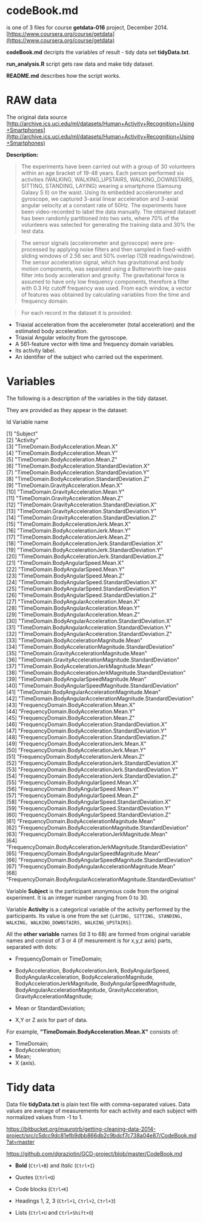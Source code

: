 # codeBook.md #
is one of 3 files for course **getdata-016** project, December 2014.
[https://www.coursera.org/course/getdata](https://www.coursera.org/course/getdata)

**codeBook.md** decripts the variables of result - tidy data set **tidyData.txt**.

**run_analysis.R** script gets raw data and make tidy dataset.

**README.md** describes how the script works.

# RAW data #
The original data source
[http://archive.ics.uci.edu/ml/datasets/Human+Activity+Recognition+Using+Smartphones](http://archive.ics.uci.edu/ml/datasets/Human+Activity+Recognition+Using+Smartphones)

**Description:**

> The experiments have been carried out with a group of 30 volunteers within an age bracket of 19-48 years. Each person performed six activities (WALKING, WALKING_UPSTAIRS, WALKING_DOWNSTAIRS, SITTING, STANDING, LAYING) wearing a smartphone (Samsung Galaxy S II) on the waist. Using its embedded accelerometer and gyroscope, we captured 3-axial linear acceleration and 3-axial angular velocity at a constant rate of 50Hz. The experiments have been video-recorded to label the data manually. The obtained dataset has been randomly partitioned into two sets, where 70% of the volunteers was selected for generating the training data and 30% the test data. 


> The sensor signals (accelerometer and gyroscope) were pre-processed by applying noise filters and then sampled in fixed-width sliding windows of 2.56 sec and 50% overlap (128 readings/window). The sensor acceleration signal, which has gravitational and body motion components, was separated using a Butterworth low-pass filter into body acceleration and gravity. The gravitational force is assumed to have only low frequency components, therefore a filter with 0.3 Hz cutoff frequency was used. From each window, a vector of features was obtained by calculating variables from the time and frequency domain. 


> For each record in the dataset it is provided: 
- Triaxial acceleration from the accelerometer (total acceleration) and the estimated body acceleration. 
- Triaxial Angular velocity from the gyroscope. 
- A 561-feature vector with time and frequency domain variables. 
- Its activity label. 
- An identifier of the subject who carried out the experiment.

# Variables #

The following is a description of the variables in the tidy dataset. 

They are provided as they appear in the dataset:

 Id  Variable name 

 [1] "Subject"                                                           
 [2] "Activity"                                                          
 [3] "TimeDomain.BodyAcceleration.Mean.X"                                
 [4] "TimeDomain.BodyAcceleration.Mean.Y"                                
 [5] "TimeDomain.BodyAcceleration.Mean.Z"                                
 [6] "TimeDomain.BodyAcceleration.StandardDeviation.X"                   
 [7] "TimeDomain.BodyAcceleration.StandardDeviation.Y"                   
 [8] "TimeDomain.BodyAcceleration.StandardDeviation.Z"                   
 [9] "TimeDomain.GravityAcceleration.Mean.X"                             
[10] "TimeDomain.GravityAcceleration.Mean.Y"                             
[11] "TimeDomain.GravityAcceleration.Mean.Z"                             
[12] "TimeDomain.GravityAcceleration.StandardDeviation.X"                
[13] "TimeDomain.GravityAcceleration.StandardDeviation.Y"                
[14] "TimeDomain.GravityAcceleration.StandardDeviation.Z"                
[15] "TimeDomain.BodyAccelerationJerk.Mean.X"                            
[16] "TimeDomain.BodyAccelerationJerk.Mean.Y"                            
[17] "TimeDomain.BodyAccelerationJerk.Mean.Z"                            
[18] "TimeDomain.BodyAccelerationJerk.StandardDeviation.X"               
[19] "TimeDomain.BodyAccelerationJerk.StandardDeviation.Y"               
[20] "TimeDomain.BodyAccelerationJerk.StandardDeviation.Z"               
[21] "TimeDomain.BodyAngularSpeed.Mean.X"                                
[22] "TimeDomain.BodyAngularSpeed.Mean.Y"                                
[23] "TimeDomain.BodyAngularSpeed.Mean.Z"                                
[24] "TimeDomain.BodyAngularSpeed.StandardDeviation.X"                   
[25] "TimeDomain.BodyAngularSpeed.StandardDeviation.Y"                   
[26] "TimeDomain.BodyAngularSpeed.StandardDeviation.Z"                   
[27] "TimeDomain.BodyAngularAcceleration.Mean.X"                         
[28] "TimeDomain.BodyAngularAcceleration.Mean.Y"                         
[29] "TimeDomain.BodyAngularAcceleration.Mean.Z"                         
[30] "TimeDomain.BodyAngularAcceleration.StandardDeviation.X"            
[31] "TimeDomain.BodyAngularAcceleration.StandardDeviation.Y"            
[32] "TimeDomain.BodyAngularAcceleration.StandardDeviation.Z"            
[33] "TimeDomain.BodyAccelerationMagnitude.Mean"                         
[34] "TimeDomain.BodyAccelerationMagnitude.StandardDeviation"            
[35] "TimeDomain.GravityAccelerationMagnitude.Mean"                      
[36] "TimeDomain.GravityAccelerationMagnitude.StandardDeviation"         
[37] "TimeDomain.BodyAccelerationJerkMagnitude.Mean"                     
[38] "TimeDomain.BodyAccelerationJerkMagnitude.StandardDeviation"        
[39] "TimeDomain.BodyAngularSpeedMagnitude.Mean"                         
[40] "TimeDomain.BodyAngularSpeedMagnitude.StandardDeviation"            
[41] "TimeDomain.BodyAngularAccelerationMagnitude.Mean"                  
[42] "TimeDomain.BodyAngularAccelerationMagnitude.StandardDeviation"     
[43] "FrequencyDomain.BodyAcceleration.Mean.X"                           
[44] "FrequencyDomain.BodyAcceleration.Mean.Y"                           
[45] "FrequencyDomain.BodyAcceleration.Mean.Z"                           
[46] "FrequencyDomain.BodyAcceleration.StandardDeviation.X"              
[47] "FrequencyDomain.BodyAcceleration.StandardDeviation.Y"              
[48] "FrequencyDomain.BodyAcceleration.StandardDeviation.Z"              
[49] "FrequencyDomain.BodyAccelerationJerk.Mean.X"                       
[50] "FrequencyDomain.BodyAccelerationJerk.Mean.Y"                       
[51] "FrequencyDomain.BodyAccelerationJerk.Mean.Z"                       
[52] "FrequencyDomain.BodyAccelerationJerk.StandardDeviation.X"          
[53] "FrequencyDomain.BodyAccelerationJerk.StandardDeviation.Y"          
[54] "FrequencyDomain.BodyAccelerationJerk.StandardDeviation.Z"          
[55] "FrequencyDomain.BodyAngularSpeed.Mean.X"                           
[56] "FrequencyDomain.BodyAngularSpeed.Mean.Y"                           
[57] "FrequencyDomain.BodyAngularSpeed.Mean.Z"                           
[58] "FrequencyDomain.BodyAngularSpeed.StandardDeviation.X"              
[59] "FrequencyDomain.BodyAngularSpeed.StandardDeviation.Y"              
[60] "FrequencyDomain.BodyAngularSpeed.StandardDeviation.Z"              
[61] "FrequencyDomain.BodyAccelerationMagnitude.Mean"                    
[62] "FrequencyDomain.BodyAccelerationMagnitude.StandardDeviation"       
[63] "FrequencyDomain.BodyAccelerationJerkMagnitude.Mean"                
[64] "FrequencyDomain.BodyAccelerationJerkMagnitude.StandardDeviation"   
[65] "FrequencyDomain.BodyAngularSpeedMagnitude.Mean"                    
[66] "FrequencyDomain.BodyAngularSpeedMagnitude.StandardDeviation"       
[67] "FrequencyDomain.BodyAngularAccelerationMagnitude.Mean"             
[68] "FrequencyDomain.BodyAngularAccelerationMagnitude.StandardDeviation"

Variable **Subject** is the participant anonymous code from the original experiment. 
It is an integer number ranging from 0 to 30.

Variable **Activity** is a categorical variable of the activity performed by the participants. 
Its value is one from the set `{LAYING, SITTING, STANDING, WALKING, WALKING_DOWNSTAIRS, WALKING_UPSTAIRS}`.

All the **other variable** names (Id 3 to 68) are formed from original variable names and consist of 3 or 4 (if mesurement is for x,y,z axis) parts, separated with dots:
 
- FrequencyDomain or TimeDomain;

- BodyAcceleration, BodyAccelerationJerk, BodyAngularSpeed, BodyAngularAcceleration, BodyAccelerationMagnitude, BodyAccelerationJerkMagnitude, BodyAngularSpeedMagnitude, BodyAngularAccelerationMagnitude, 
GravityAcceleration, GravityAccelerationMagnitude;

- Mean or StandardDeviation;

- X,Y or Z axis for part of data.

For example, **"TimeDomain.BodyAcceleration.Mean.X"** consists of:

- TimeDomain;
- BodyAcceleration;
- Mean;
- X (axis).


# Tidy data #
Data file **tidyData.txt** is plain text file with comma-separated values. 
Data values are average of measurements for each activity and each subject with normalized values from -1 to 1.

https://bitbucket.org/maurotrb/getting-cleaning-data-2014-project/src/c5dcc9dc81efb9dbb866db2c9bdcf7c738a04e87/CodeBook.md?at=master

https://github.com/dgraziotin/GCD-project/blob/master/CodeBook.md



- **Bold** (`Ctrl+B`) and *Italic* (`Ctrl+I`)
- Quotes (`Ctrl+Q`)
- Code blocks (`Ctrl+K`)
- Headings 1, 2, 3 (`Ctrl+1`, `Ctrl+2`, `Ctrl+3`)

- Lists (`Ctrl+U` and `Ctrl+Shift+O`)

